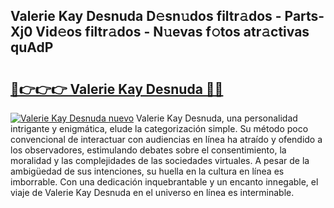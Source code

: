 ## Valerie Kay Desnuda D𝚎sn𝚞dos filtr𝚊dos - Parts-Xj0 Vid𝚎os filtr𝚊dos - N𝚞evas f𝚘tos atr𝚊ctivas quAdP

# <h2><a href="http://mbdv7q.tromn.icu/?c=Valerie+Kay+Desnuda">🔗👉👉👉 Valerie Kay Desnuda 🔗🔗</a></h2>

[![Valerie Kay Desnuda nuevo](https://i.imgur.com/pEAQMta.gif)](http://mbdv7q.tromn.icu/?c=Valerie+Kay+Desnuda)
Valerie Kay Desnuda, una personalidad intrigante y enigmática, elude la categorización simple. Su método poco convencional de interactuar con audiencias en línea ha atraído y ofendido a los observadores, estimulando debates sobre el consentimiento, la moralidad y las complejidades de las sociedades virtuales. A pesar de la ambigüedad de sus intenciones, su huella en la cultura en línea es imborrable. Con una dedicación inquebrantable y un encanto innegable, el viaje de Valerie Kay Desnuda en el universo en línea es interminable.
